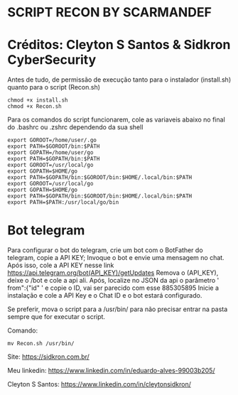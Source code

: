 #           SCRIPT RECON BY SCARMANDEF                              
		                                                                              
# Créditos:  Cleyton S Santos & Sidkron CyberSecurity

							
							
Antes de tudo, de permissão de execução tanto para o instalador (install.sh) quanto para o script (Recon.sh)		

    chmod +x install.sh
    chmod +x Recon.sh

Para os comandos do script funcionarem, cole as variaveis abaixo no final do .bashrc ou .zshrc dependendo da sua shell


    export GOROOT=/home/user/.go
    export PATH=$GOROOT/bin:$PATH
    export GOPATH=/home/user/go
    export PATH=$GOPATH/bin:$PATH
    export GOROOT=/usr/local/go
    export GOPATH=$HOME/go
    export PATH=$GOPATH/bin:$GOROOT/bin:$HOME/.local/bin:$PATH
    export GOROOT=/usr/local/go
    export GOPATH=$HOME/go
    export PATH=$GOPATH/bin:$GOROOT/bin:$HOME/.local/bin:$PATH
    export PATH=$PATH:/usr/local/go/bin





# Bot telegram

Para configurar o bot do telegram, crie um bot com o BotFather do telegram, copie a API KEY; Invoque o bot e envie uma mensagem no chat.
Após isso, cole a API KEY nesse link https://api.telegram.org/bot(API_KEY)/getUpdates
Remova o (API_KEY), deixe o /bot e cole a api ali.
Após, localize no JSON da api o parâmetro ' from":{"id" ' e copie o ID, vai ser parecido com esse 885305895
Inicie a instalação e cole a API Key e o Chat ID e o bot estará configurado.



Se preferir, mova o script para a /usr/bin/ para não precisar entrar na pasta sempre que for executar o script.

Comando:

    mv Recon.sh /usr/bin/
   
   
   
Site:  https://sidkron.com.br/

Meu linkedin: https://www.linkedin.com/in/eduardo-alves-99003b205/

Cleyton S Santos: https://www.linkedin.com/in/cleytonsidkron/
